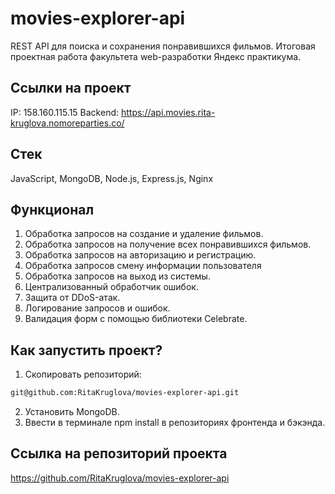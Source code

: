 # movies-explorer-api
REST API для поиска и сохранения понравившихся фильмов. 
Итоговая проектная работа факультета web-разработки Яндекс практикума.
## Ссылки на проект
IP: 158.160.115.15
Backend: https://api.movies.rita-kruglova.nomoreparties.co/
## Стек
JavaScript, MongoDB, Node.js, Express.js, Nginx
## Функционал
1. Обработка запросов на создание и удаление фильмов.
2. Обработка запросов на получение всех понравившихся фильмов.
3. Обработка запросов на авторизацию и регистрацию.
4. Обработка запросов смену информации пользователя
5. Обработка запросов на выход из системы.
6. Централизованный обработчик ошибок.
7. Защита от DDoS-атак.
8. Логирование запросов и ошибок.
9. Валидация форм с помощью библиотеки Celebrate.
## Как запустить проект?
1. Скопировать репозиторий:
```bash
git@github.com:RitaKruglova/movies-explorer-api.git
```
2. Установить MongoDB.
3. Ввести в терминале npm install в репозиториях фронтенда и бэкэнда.
## Ссылка на репозиторий проекта
https://github.com/RitaKruglova/movies-explorer-api

